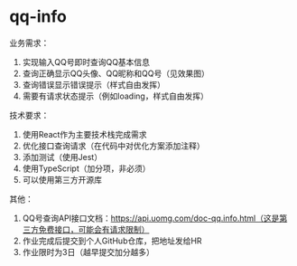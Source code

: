 # qq-info

业务需求：
1. 实现输入QQ号即时查询QQ基本信息
2. 查询正确显示QQ头像、QQ昵称和QQ号（见效果图）
3. 查询错误显示错误提示（样式自由发挥）
4. 需要有请求状态提示（例如loading，样式自由发挥）

技术要求：
1. 使用React作为主要技术栈完成需求
2. 优化接口查询请求（在代码中对优化方案添加注释）
3. 添加测试（使用Jest）
4. 使用TypeScript（加分项，非必须）
5. 可以使用第三方开源库

其他：
1. QQ号查询API接口文档：https://api.uomg.com/doc-qq.info.html（这是第三方免费接口，可能会有请求限制）
2. 作业完成后提交到个人GitHub仓库，把地址发给HR
3. 作业限时为3日（越早提交加分越多） 
